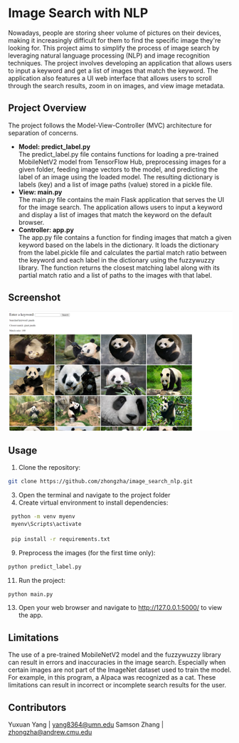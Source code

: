 # Image Search with NLP

Nowadays, people are storing sheer volume of pictures on their devices, making it increasingly difficult  for them to find the specific image they're looking for. This project aims to simplify the process of image search by leveraging natural language processing (NLP) and image recognition techniques. The project involves developing an application that allows users to input a keyword and get a list of images that match the keyword. The application also features a UI web interface that allows users to scroll through the search results, zoom in on images, and view image metadata.

## Project Overview
The project follows the Model-View-Controller (MVC) architecture for separation of concerns. 
- **Model: predict_label.py**\
The predict_label.py file contains functions for loading a pre-trained MobileNetV2 model from TensorFlow Hub, preprocessing images for a given folder, feeding image vectors to the model, and predicting the label of an image using the loaded model. The resulting dictionary is labels (key) and a list of image paths (value) stored in a pickle file.
- **View: main.py**\
The main.py file contains the main Flask application that serves the UI for the image search. The application allows users to input a keyword and display a list of images that match the keyword on the default browser. 
- **Controller: app.py**\
The app.py file contains a function for finding images that match a given keyword based on the labels in the dictionary. It loads the dictionary from the label.pickle file and calculates the partial match ratio between the keyword and each label in the dictionary using the fuzzywuzzy library. The function returns the closest matching label along with its partial match ratio and a list of paths to the images with that label.

## Screenshot
![alt text](Screenshot1.png)

## Usage
1. Clone the repository: 
```bash
git clone https://github.com/zhongzha/image_search_nlp.git
```
3. Open the terminal and navigate to the project folder
4. Create virtual environment to install dependencies:
```bash
 python -m venv myenv
 myenv\Scripts\activate 
  
 pip install -r requirements.txt
```
9. Preprocess the images (for the first time only):
```bash
python predict_label.py
```
11. Run the project:
```bash
python main.py
```
13. Open your web browser and navigate to http://127.0.0.1:5000/ to view the app.


## Limitations
The use of a pre-trained MobileNetV2 model and the fuzzywuzzy library can result in errors and inaccuracies in the image search. Especially when certain images are not part of the ImageNet dataset used to train the model. For example, in this program, a Alpaca was recognized as a cat. These limitations can result in incorrect or incomplete search results for the user.

## Contributors
Yuxuan Yang | yang8364@umn.edu
Samson Zhang | zhongzha@andrew.cmu.edu

